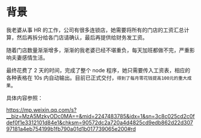 # 背景

我老婆从事 HR 的工作，公司有很多连锁店，她需要将所有的门店的工资汇总计算，然后再拆分给各门店请确认，最后再提供给财务发工资。

随着门店数量渐渐增多，渐渐的我老婆已经不堪重负，每天加班都做不完，严重影响夫妻感情生活。

最终花费了 2 天的时间，完成了整个 node 程序，她只需要传入工资表，相应的各种表格在 10s 内自动输出。目前已正式交付，`得到了每月零花钱提高100元的重大成果`。

具体内容参照：

https://mp.weixin.qq.com/s?__biz=MzA5MzkyODc0MA==&mid=2247483785&idx=1&sn=3c8c025cd2c0fdef0f1e3312101d84e1&chksm=90572dc2a720a4d4825cd9edb862d22d30797181a4eb754199b1fb790a01d1b017739065e200#rd

